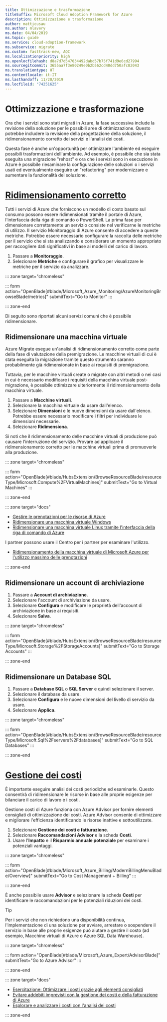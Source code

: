 ```yaml
---
title: Ottimizzazione e trasformazione
titleSuffix: Microsoft Cloud Adoption Framework for Azure
description: Ottimizzazione e trasformazione
author: matticusau
ms.author: mlavery
ms.date: 04/04/2019
ms.topic: guide
ms.service: cloud-adoption-framework
ms.subservice: migrate
ms.custom: fasttrack-new, AQC
ms.localizationpriority: high
ms.openlocfilehash: d8a7d7d547034492dabd57b75f741d9e6cd27994
ms.sourcegitcommit: 3655aa7f3e80249e0b2b562cd40dd750afc82043
ms.translationtype: HT
ms.contentlocale: it-IT
ms.lasthandoff: 11/20/2019
ms.locfileid: "74251625"
---
```

# <a name="optimize-and-transform"></a>Ottimizzazione e trasformazione

Ora che i servizi sono stati migrati in Azure, la fase successiva include la revisione della soluzione per le possibili aree di ottimizzazione. Questo potrebbe includere la revisione della progettazione della soluzione, il ridimensionamento corretto dei servizi e l'analisi dei costi.

Questa fase è anche un'opportunità per ottimizzare l'ambiente ed eseguire possibili trasformazioni dell'ambiente. Ad esempio, è possibile che sia stata eseguita una migrazione "rehost" e ora che i servizi sono in esecuzione in Azure è possibile riesaminare la configurazione delle soluzioni o i servizi usati ed eventualmente eseguire un "refactoring" per modernizzare e aumentare la funzionalità del soluzione.

# <a name="right-size-assetstaboptimize"></a>[Ridimensionamento corretto](#tab/optimize)

Tutti i servizi di Azure che forniscono un modello di costo basato sul consumo possono essere ridimensionati tramite il portale di Azure, l'interfaccia della riga di comando o PowerShell. La prima fase per dimensionare correttamente un servizio consiste nel verificarne le metriche di utilizzo. Il servizio Monitoraggio di Azure consente di accedere a queste metriche. Potrebbe essere necessario configurare la raccolta delle metriche per il servizio che si sta analizzando e considerare un momento appropriato per raccogliere dati significativi in base ai modelli del carico di lavoro.

1. Passare a **Monitoraggio**.
1. Selezionare **Metriche** e configurare il grafico per visualizzare le metriche per il servizio da analizzare.

::: zone target="chromeless"

::: form action="OpenBlade[#blade/Microsoft_Azure_Monitoring/AzureMonitoringBrowseBlade/metrics]" submitText="Go to Monitor" :::

::: zone-end

Di seguito sono riportati alcuni servizi comuni che è possibile ridimensionare.

## <a name="resize-a-virtual-machine"></a>Ridimensionare una macchina virtuale

Azure Migrate esegue un'analisi di ridimensionamento corretto come parte della fase di valutazione della premigrazione. Le macchine virtuali di cui è stata eseguita la migrazione tramite questo strumento saranno probabilmente già ridimensionate in base ai requisiti di premigrazione.

Tuttavia, per le macchine virtuali create o migrate con altri metodi o nei casi in cui è necessario modificare i requisiti della macchina virtuale post-migrazione, è possibile ottimizzare ulteriormente il ridimensionamento della macchina virtuale.

1. Passare a **Macchine virtuali**.
1. Selezionare la macchina virtuale da usare dall'elenco.
1. Selezionare **Dimensioni** e le nuove dimensioni da usare dall'elenco. Potrebbe essere necessario modificare i filtri per individuare le dimensioni necessarie.
1. Selezionare **Ridimensiona**.

Si noti che il ridimensionamento delle macchine virtuali di produzione può causare l'interruzione del servizio. Provare ad applicare il ridimensionamento corretto per le macchine virtuali prima di promuoverle alla produzione.


::: zone target="chromeless"

::: form action="OpenBlade[#blade/HubsExtension/BrowseResourceBlade/resourceType/Microsoft.Compute%2FVirtualMachines]" submitText="Go to Virtual Machines" :::

::: zone-end

::: zone target="docs"

- [Gestire le prenotazioni per le risorse di Azure](https://docs.microsoft.com/azure/billing/billing-manage-reserved-vm-instance)
- [Ridimensionare una macchina virtuale Windows](https://docs.microsoft.com/azure/virtual-machines/windows/resize-vm)
- [Ridimensionare una macchina virtuale Linux tramite l'interfaccia della riga di comando di Azure](https://docs.microsoft.com/azure/virtual-machines/linux/change-vm-size)

I partner possono usare il Centro per i partner per esaminare l'utilizzo.

- [Ridimensionamento della macchina virtuale di Microsoft Azure per l'utilizzo massimo delle prenotazioni](https://docs.microsoft.com/partner-center/azure-usage)

::: zone-end

## <a name="resize-a-storage-account"></a>Ridimensionare un account di archiviazione

1. Passare a **Account di archiviazione**.
1. Selezionare l'account di archiviazione da usare.
1. Selezionare **Configura** e modificare le proprietà dell'account di archiviazione in base ai requisiti.
1. Selezionare **Salva**.

::: zone target="chromeless"

::: form action="OpenBlade[#blade/HubsExtension/BrowseResourceBlade/resourceType/Microsoft.Storage%2FStorageAccounts]" submitText="Go to Storage Accounts" :::

::: zone-end

## <a name="resize-a-sql-database"></a>Ridimensionare un Database SQL

1. Passare a **Database SQL** o **SQL Server** e quindi selezionare il server.
1. Selezionare il database da usare.
1. Selezionare **Configura** e le nuove dimensioni del livello di servizio da usare.
1. Selezionare **Applica**.

::: zone target="chromeless"

::: form action="OpenBlade[#blade/HubsExtension/BrowseResourceBlade/resourceType/Microsoft.Sql%2Fservers%2Fdatabases]" submitText="Go to SQL Databases" :::

::: zone-end

# <a name="cost-managementtabmanagecost"></a>[Gestione dei costi](#tab/ManageCost)

È importante eseguire analisi dei costi periodiche ed esaminarle. Questo consentirà di ridimensionare le risorse in base alle proprie esigenze per bilanciare il carico di lavoro e i costi.

Gestione costi di Azure funziona con Azure Advisor per fornire elementi consigliati di ottimizzazione dei costi. Azure Advisor consente di ottimizzare e migliorare l'efficienza identificando le risorse inattive e sottoutilizzate.

1. Selezionare **Gestione dei costi e fatturazione**.
1. Selezionare **Raccomandazioni Advisor** e la scheda **Costi**.
1. Usare l'**Impatto** e il **Risparmio annuale potenziale** per esaminare i potenziali vantaggi.

::: zone target="chromeless"

::: form action="OpenBlade[#blade/Microsoft_Azure_Billing/ModernBillingMenuBlade/Overview]" submitText="Go to Cost Management + Billing" :::

::: zone-end

È anche possibile usare **Advisor** e selezionare la scheda **Costi** per identificare le raccomandazioni per le potenziali riduzioni dei costi.

> [!TIP]
> Per i servizi che non richiedono una disponibilità continua, l'implementazione di una soluzione per avviare, arrestare o sospendere il servizio in base alle proprie esigenze può aiutare a gestire il costo (ad esempio, Macchine virtuali di Azure o Azure SQL Data Warehouse).
>

::: zone target="chromeless"

::: form action="OpenBlade[#blade/Microsoft_Azure_Expert/AdvisorBlade]" submitText="Go to Azure Advisor" :::

::: zone-end

::: zone target="docs"

- [Esercitazione: Ottimizzare i costi grazie agli elementi consigliati](https://docs.microsoft.com/azure/cost-management/tutorial-acm-opt-recommendations)
- [Evitare addebiti imprevisti con la gestione dei costi e della fatturazione di Azure](https://docs.microsoft.com/azure/billing/billing-getting-started)
- [Esplorare e analizzare i costi con l'analisi dei costi](https://docs.microsoft.com/azure/cost-management/quick-acm-cost-analysis)

::: zone-end
